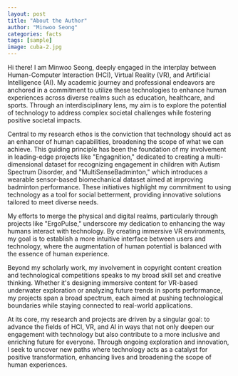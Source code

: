 ```yaml
---
layout: post
title: "About the Author"
author: "Minwoo Seong"
categories: facts
tags: [sample]
image: cuba-2.jpg
---
```


Hi there! I am Minwoo Seong, deeply engaged in the interplay between Human-Computer Interaction (HCI), Virtual Reality (VR), and Artificial Intelligence (AI). My academic journey and professional endeavors are anchored in a commitment to utilize these technologies to enhance human experiences across diverse realms such as education, healthcare, and sports. Through an interdisciplinary lens, my aim is to explore the potential of technology to address complex societal challenges while fostering positive societal impacts.

Central to my research ethos is the conviction that technology should act as an enhancer of human capabilities, broadening the scope of what we can achieve. This guiding principle has been the foundation of my involvement in leading-edge projects like "Engagnition," dedicated to creating a multi-dimensional dataset for recognizing engagement in children with Autism Spectrum Disorder, and "MultiSenseBadminton," which introduces a wearable sensor-based biomechanical dataset aimed at improving badminton performance. These initiatives highlight my commitment to using technology as a tool for social betterment, providing innovative solutions tailored to meet diverse needs.

My efforts to merge the physical and digital realms, particularly through projects like "ErgoPulse," underscore my dedication to enhancing the way humans interact with technology. By creating immersive VR environments, my goal is to establish a more intuitive interface between users and technology, where the augmentation of human potential is balanced with the essence of human experience.

Beyond my scholarly work, my involvement in copyright content creation and technological competitions speaks to my broad skill set and creative thinking. Whether it's designing immersive content for VR-based underwater exploration or analyzing future trends in sports performance, my projects span a broad spectrum, each aimed at pushing technological boundaries while staying connected to real-world applications.

At its core, my research and projects are driven by a singular goal: to advance the fields of HCI, VR, and AI in ways that not only deepen our engagement with technology but also contribute to a more inclusive and enriching future for everyone. Through ongoing exploration and innovation, I seek to uncover new paths where technology acts as a catalyst for positive transformation, enhancing lives and broadening the scope of human experiences.

